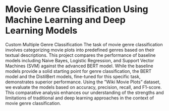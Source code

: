 # Movie Genre Classification Using Machine Learning and Deep Learning Models

Custom Multiple Genre Classification
The task of movie genre classification involves
categorizing movie plots into predefined genres based on their textual descriptions. This
project compares the performance of baseline
models including Naive Bayes, Logistic Regression, and Support Vector Machines (SVM)
against the advanced BERT model. While the
baseline models provide a solid starting point
for genre classification, the BERT model and
the DistilBert models, fine-tuned for this specific task, demonstrates superior performance.
Using the ”Wiki Movie Plots” dataset, we
evaluate the models based on accuracy, precision, recall, and F1-score. This comparative analysis enhances our understanding of
the strengths and limitations of traditional and
deep learning approaches in the context of
movie genre classification.
